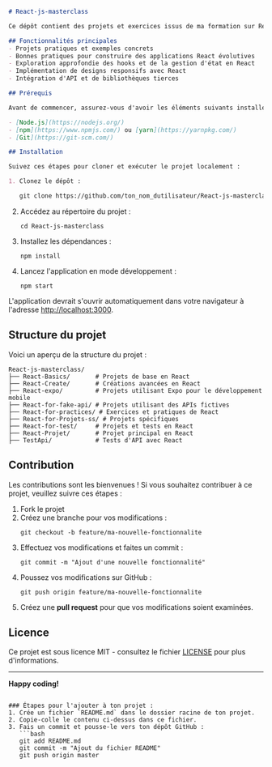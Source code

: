 ```markdown
# React-js-masterclass

Ce dépôt contient des projets et exercices issus de ma formation sur React.js. L'objectif est de créer des applications web interactives et modernes tout en maîtrisant les concepts fondamentaux de React, notamment les composants, les hooks, la gestion d'état, et bien plus.

## Fonctionnalités principales
- Projets pratiques et exemples concrets
- Bonnes pratiques pour construire des applications React évolutives
- Exploration approfondie des hooks et de la gestion d'état en React
- Implémentation de designs responsifs avec React
- Intégration d'API et de bibliothèques tierces

## Prérequis

Avant de commencer, assurez-vous d'avoir les éléments suivants installés sur votre machine :

- [Node.js](https://nodejs.org/)
- [npm](https://www.npmjs.com/) ou [yarn](https://yarnpkg.com/)
- [Git](https://git-scm.com/)

## Installation

Suivez ces étapes pour cloner et exécuter le projet localement :

1. Clonez le dépôt :

   git clone https://github.com/ton_nom_dutilisateur/React-js-masterclass.git
   ```

2. Accédez au répertoire du projet :
   ```
   cd React-js-masterclass
   ```

3. Installez les dépendances :
   ```
   npm install
   ```

4. Lancez l'application en mode développement :
   ```
   npm start
   ```

L'application devrait s'ouvrir automatiquement dans votre navigateur à l'adresse [http://localhost:3000](http://localhost:3000).

## Structure du projet

Voici un aperçu de la structure du projet :

```
React-js-masterclass/
├── React-Basics/       # Projets de base en React
├── React-Create/       # Créations avancées en React
├── React-expo/         # Projets utilisant Expo pour le développement mobile
├── React-for-fake-api/ # Projets utilisant des APIs fictives
├── React-for-practices/ # Exercices et pratiques de React
├── React-for-Projets-ss/ # Projets spécifiques
├── React-for-test/     # Projets et tests en React
├── React-Projet/       # Projet principal en React
├── TestApi/            # Tests d'API avec React

```

## Contribution

Les contributions sont les bienvenues ! Si vous souhaitez contribuer à ce projet, veuillez suivre ces étapes :

1. Fork le projet
2. Créez une branche pour vos modifications :
   ```
   git checkout -b feature/ma-nouvelle-fonctionnalite
   ```
3. Effectuez vos modifications et faites un commit :
   ```
   git commit -m "Ajout d'une nouvelle fonctionnalité"
   ```
4. Poussez vos modifications sur GitHub :
   ```
   git push origin feature/ma-nouvelle-fonctionnalite
   ```
5. Créez une **pull request** pour que vos modifications soient examinées.

## Licence

Ce projet est sous licence MIT - consultez le fichier [LICENSE](LICENSE) pour plus d'informations.

---

**Happy coding!**
```

### Étapes pour l'ajouter à ton projet :
1. Crée un fichier `README.md` dans le dossier racine de ton projet.
2. Copie-colle le contenu ci-dessus dans ce fichier.
3. Fais un commit et pousse-le vers ton dépôt GitHub :
   ```bash
   git add README.md
   git commit -m "Ajout du fichier README"
   git push origin master
   ```

